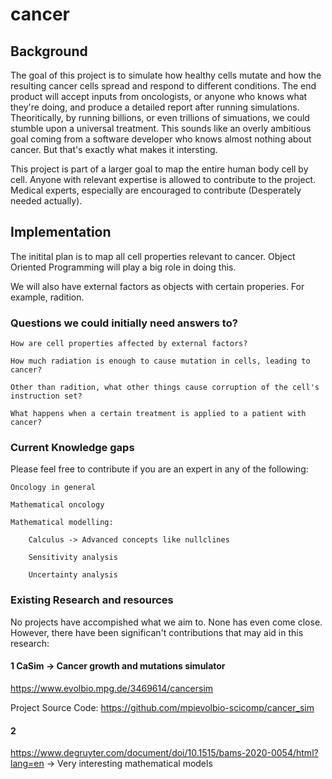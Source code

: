 # cancer

## Background

The goal of this project is to simulate how healthy cells mutate and how the resulting cancer cells spread and respond to different conditions. The end product will accept inputs from oncologists, or anyone who knows what they're doing, and produce a detailed report after running simulations. Theoritically, by running billions, or even trillions of simuations, we could stumble upon a universal treatment. This sounds like an overly ambitious goal coming from a software developer who knows almost nothing about cancer. But that's exactly what makes it intersting.

This project is part of a larger goal to map the entire human body cell by cell. Anyone with relevant expertise is allowed to contribute to the project. Medical experts, especially are encouraged to contribute (Desperately needed actually).

## Implementation

The initital plan is to map all cell properties relevant to cancer. Object Oriented Programming will play a big role in doing this.

We will also have external factors as objects with certain properies. For example, radition.

### Questions we could initially need answers to?

    How are cell properties affected by external factors?
    
    How much radiation is enough to cause mutation in cells, leading to cancer?
    
    Other than radition, what other things cause corruption of the cell's instruction set?
    
    What happens when a certain treatment is applied to a patient with cancer?




### Current Knowledge gaps

Please feel free to contribute if you are an expert in any of the following:

    Oncology in general

    Mathematical oncology
    
    Mathematical modelling:
    
        Calculus -> Advanced concepts like nullclines
        
        Sensitivity analysis
        
        Uncertainty analysis

### Existing Research and resources

No projects have accompished what we aim to. None has even come close. However, there have been significan't contributions that may aid in this research:

#### 1 CaSim -> Cancer growth and mutations simulator

https://www.evolbio.mpg.de/3469614/cancersim

Project Source Code: https://github.com/mpievolbio-scicomp/cancer_sim
    
#### 2
https://www.degruyter.com/document/doi/10.1515/bams-2020-0054/html?lang=en -> Very interesting mathematical models

